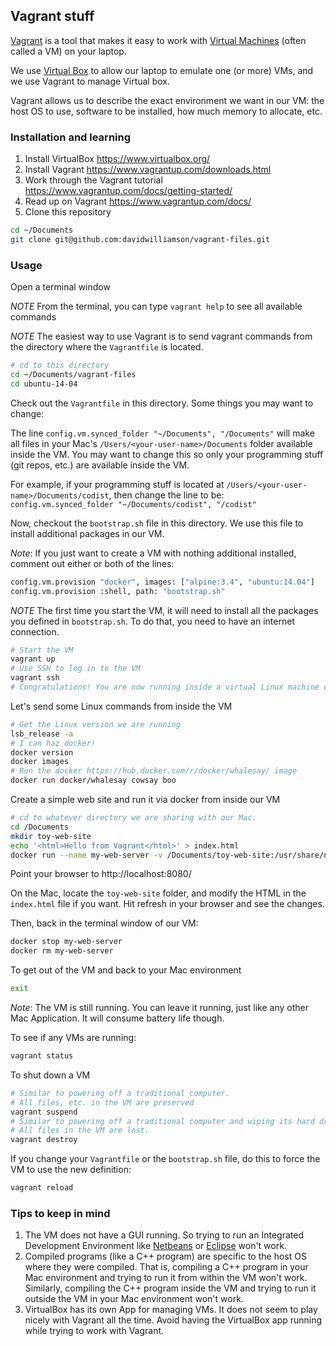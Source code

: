 ## Vagrant stuff
[Vagrant](https://www.vagrantup.com) is a tool that makes it easy to work with [Virtual Machines](https://en.wikipedia.org/wiki/Virtual_machine) (often called a VM) on your laptop.

We use [Virtual Box](https://www.virtualbox.org/) to allow our laptop to emulate one (or more) VMs, and we use Vagrant to manage Virtual box.

Vagrant allows us to describe the exact environment we want in our VM: the host OS to use, software to be installed, how much memory to allocate, etc.

### Installation and learning
1. Install VirtualBox https://www.virtualbox.org/
2. Install Vagrant https://www.vagrantup.com/downloads.html
3. Work through the Vagrant tutorial https://www.vagrantup.com/docs/getting-started/
4. Read up on Vagrant https://www.vagrantup.com/docs/
5. Clone this repository
```bash
cd ~/Documents
git clone git@github.com:davidwilliamson/vagrant-files.git
```

### Usage
Open a terminal window

*NOTE* From the terminal, you can type `vagrant help` to see all available commands

*NOTE* The easiest way to use Vagrant is to send vagrant commands from the directory where the `Vagrantfile` is located.

```bash
# cd to this directory
cd ~/Documents/vagrant-files
cd ubuntu-14-04
```
Check out the `Vagrantfile` in this directory. Some things you may want to change:

The line `config.vm.synced_folder "~/Documents", "/Documents"` will make all files in your Mac's `/Users/<your-user-name>/Documents` folder available inside the VM. You may want to change this so only your programming stuff (git repos, etc.) are available inside the VM.

For example, if your programming stuff is located at `/Users/<your-user-name>/Documents/codist`,
then change the line to be: `config.vm.synced_folder "~/Documents/codist", "/codist"`

Now, checkout the `bootstrap.sh` file in this directory. We use this file to install additional
packages in our VM.

*Note*: If you just want to create a VM with nothing additional installed, comment out either or both of the lines:
```bash
config.vm.provision "docker", images: ["alpine:3.4", "ubuntu:14.04"]
config.vm.provision :shell, path: "bootstrap.sh"
```

*NOTE* The first time you start the VM, it will need to install all the packages you defined in `bootstrap.sh`. To do that, you need to have an internet connection.

```bash
# Start the VM
vagrant up
# Use SSH to log in to the VM
vagrant ssh
# Congratulations! You are now running inside a virtual Linux machine on your mac.
```
Let's send some Linux commands from inside the VM
```bash
# Get the Linux version we are running
lsb_release -a
# I can haz docker!
docker version
docker images
# Run the docker https://hub.docker.com/r/docker/whalesay/ image
docker run docker/whalesay cowsay boo
```
Create a simple web site and run it via docker from inside our VM
```bash
# cd to whatever directory we are sharing with our Mac.
cd /Documents
mkdir toy-web-site
echo '<html>Hello from Vagrant</html>' > index.html
docker run --name my-web-server -v /Documents/toy-web-site:/usr/share/nginx/html:ro -p 80:80 -d nginx
```
Point your browser to http://localhost:8080/

On the Mac, locate the `toy-web-site` folder, and modify the HTML in the `index.html` file if you want. Hit refresh in your browser and see the changes.

Then, back in the terminal window of our VM:
```bash
docker stop my-web-server
docker rm my-web-server
```
To get out of the VM and back to your Mac environment
```bash
exit
```
*Note*: The VM is still running. You can leave it running, just like any other Mac Application. It will consume battery life though.

To see if any VMs are running:
```bash
vagrant status
```
To shut down a VM
```bash
# Similar to powering off a traditional computer.
# All files, etc. in the VM are preserved
vagrant suspend
# Similar to powering off a traditional computer and wiping its hard drive.
# All files in the VM are lost.
vagrant destroy
```
If you change your `Vagrantfile` or the `bootstrap.sh` file, do this to force the VM to use the new definition:
```bash
vagrant reload
```

### Tips to keep in mind
1. The VM does not have a GUI running. So trying to run an Integrated Development Environment like [Netbeans](https://netbeans.org/) or [Eclipse](http://www.eclipse.org/) won't work.
2. Compiled programs (like a C++ program) are specific to the host OS where they were compiled. That is, compiling a C++ program in your Mac environment and trying to run it from within the VM won't work. Similarly, compiling the C++ program inside the VM and trying to run it outside the VM in your Mac environment won't work.
3. VirtualBox has its own App for managing VMs. It does not seem to play nicely with Vagrant all the time. Avoid having the VirtualBox app running while trying to work with Vagrant.
